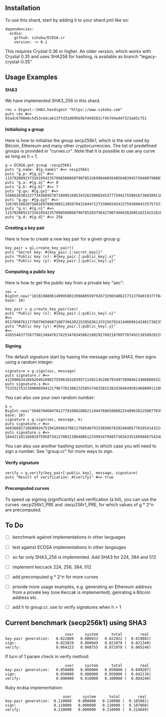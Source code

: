 ## Installation

To use this shard, start by adding it to your shard.yml like so:

```
dependencies:
  ecdsa:
    github: sikoba/ECDSA.cr
    version: ~> 0.1
```

This requires Crystal 0.36 or higher. An older version, which works with Crystal 0.35 and uses SHA256 for hashing, is available as branch "legacy-crystal-0.35"

## Usage Examples

#### SHA3

We have implemented SHA3_256 in this shard. 

```
res = Digest::SHA3.hexdigest "https://www.sikoba.com"
puts res #=> 93adc6708e6c5d53c6dcab13ffd31d695b5bfd49282cf457d4ed4f323a83c751
```

#### Initialising a group

Here is how to initialise the group secp256k1, which is the one used by Bitcoin, Ethereum and many other cryptocurrencies. The list of predefined groups is provided in "curves.cr". Note that it is possible to use any curve as long as h = 1.

```
g = ECDSA.get_group :secp256k1
puts "g.name: #{g.name}" #=> secp256k1
puts "g.p: #{g.p}" #=> 115792089237316195423570985008687907853269984665640564039457584007908834671663
puts "g.a: #{g.a}" #=> 0
puts "g.b: #{g.b}" #=> 7
puts "g.gx: #{g.gx}" #=> 55066263022277343669578718895168534326250603453777594175500187360389116729240
puts "g.gy: #{g.gy}" #=> 32670510020758816978083085130507043184471273380659243275938904335757337482424
puts "g.n: #{g.n}" #=> 115792089237316195423570985008687907852837564279074904382605163141518161494337
puts "g.d: #{g.d}" #=> 256
```

#### Creating a key pair

Here is how to create a new key pair for a given group g: 

```
key_pair = g1.create_key_pair()
puts "Secret key: #{key_pair.[:secret_key]}"
puts "Public key (x): #{key_pair.[:public_key].x}"
puts "Public key (y): #{key_pair.[:public_key].y}"
```

#### Computing a public key

Here is how to get the public key from a private key "sec": 

```
sec = BigInt.new("181819889614099500139968055079267329034062173137940193777846146779387277", base: 10)

key_pair = g.create_key_pair(sec)
puts "Public key (x): #{key_pair.[:public_key].x}"
#=> 85178987611776079650687100736630225395836133315679241448696142401730235065445
puts "Public key (y): #{key_pair.[:public_key].y}"
#=> 42655463775677901349476176253478345062189292709218709770749313858929229563957
```

#### Signing

The default signature start by hasing the message using SHA3, then signs using a random integer:

```
signature = g.sign(sec, message)
puts signature.r #=> 41299063418692046109627559638328395711492145286793497389846134068804323840081
puts signature.s #=> 75335275323898069941217967781306232505574825015382438464958146008911188316568
```

You can also use your own random number:

```
k = BigInt.new("5846704604701277839882806211944760658860225489638225087703968849823566991145", base: 10)
signature = g.sign(sec, message, k)
puts signature.r #=> 46936881718680924751941056637981176854079153858678292484057701054143224621739
puts signature.s #=> 18442110116601975958734127083110648061233993479485730263351699466754248595366
```

You can also use another hashing sunction, in which case you will need to sign a number. See "group.cr" for more ways to sign.

#### Verify signature

```
verify = g.verify(key_pair[:public_key], message, signature)
puts "Result of verification: #{verify}" #=> true
```

#### Precomputed curves

To speed up signing (significantly) and verification (a bit), you can use the curves :secp256k1_PRE and :secp256r1_PRE, for which values of g * 2^n are precomputed.


## To Do

* [ ] benchmark against implementations in other languages

* [ ] test against ECDSA implementations in other langauges

* [ ] so far only SHA3_256 is implemented. Add SHA3 for 224, 384 and 512

* [ ] implement keccack 224, 256, 384, 512

* [ ] add precomputed g * 2^n for more curves

* [ ] provide more usage examples, e.g. generating an Ethereum address from a private key (one Keccak is implemented), genrating a Bitcoin address etc.

* [ ] add h to group.cr, use to verify signatures when h > 1

## Current benchmark (secp256k1) using SHA3
```
                           user     system      total        real
key-pair generation:   0.022889   0.000033   0.022922 (  0.019881)
sign:                  0.023829   0.000049   0.023878 (  0.021340)
verify:                0.064223   0.008755   0.072978 (  0.065146)
```
If turn of 1 param check in verify method:
```
                           user     system      total        real
key-pair generation:   0.050000   0.000000   0.050000 (  0.049207)
sign:                  0.050000   0.000000   0.050000 (  0.042136)
verify:                0.090000   0.010000   0.100000 (  0.084240)
```
Ruby ecdsa implementation:
```
                          user     system      total        real
key-pair generation:  0.110000   0.000000   0.110000 (  0.105881)
sign:                 0.110000   0.000000   0.110000 (  0.107868)
verify:               0.210000   0.000000   0.210000 (  0.214049)
```
